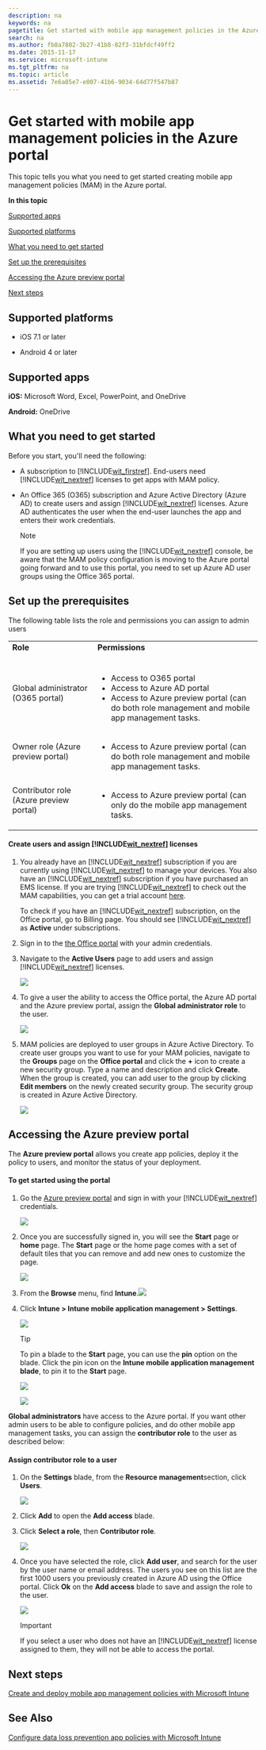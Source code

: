 ```yaml
---
description: na
keywords: na
pagetitle: Get started with mobile app management policies in the Azure portal
search: na
ms.author: fb8a7802-3b27-41b8-82f3-31bfdcf49ff2
ms.date: 2015-11-17
ms.service: microsoft-intune
ms.tgt_pltfrm: na
ms.topic: article
ms.assetid: 7e6a85e7-e007-41b6-9034-64d77f547b87
---
```

# Get started with mobile app management policies in the Azure portal
This topic tells you what you need to get started creating mobile app management policies (MAM) in the Azure portal.

**In this topic**

[Supported apps](#bkmk_supportedapps)

[Supported  platforms](#bkmk_supportedplatforms)

[What you need to get started](#bkmk_Prereqs)

[Set up the prerequisites](#bkmk_prereqshowto)

[Accessing the Azure preview portal](#bkmk_azureportal)

[Next steps](#bkmk_nextsteps)

## <a name="bkmk_supportedplatforms"></a>Supported  platforms

- iOS 7.1 or later

- Android 4 or later

## <a name="bkmk_supportedapps"></a>Supported apps
**iOS:** Microsoft Word, Excel, PowerPoint,  and OneDrive

**Android:** OneDrive

## <a name="bkmk_Prereqs"></a>What you need to get started
Before you start, you'll need the following:

- A subscription to [!INCLUDE[wit_firstref](../Token/wit_firstref_md.md)].    End-users need [!INCLUDE[wit_nextref](../Token/wit_nextref_md.md)] licenses to get apps with MAM policy.

- An Office 365 (O365) subscription and Azure Active Directory (Azure AD) to create users and assign [!INCLUDE[wit_nextref](../Token/wit_nextref_md.md)] licenses.  Azure AD authenticates the user when the end-user launches the app and enters their work credentials.

   > [!NOTE]
   > If you are setting up users using the [!INCLUDE[wit_nextref](../Token/wit_nextref_md.md)] console, be aware that the MAM policy configuration is moving to the Azure portal going forward and to use this portal, you need to set up Azure AD user groups using the Office 365 portal.

## <a name="bkmk_prereqshowto"></a>Set up the prerequisites
The following table lists the role and permissions you can assign to admin users

|||
|-|-|
|**Role** <br /> <br />|**Permissions** <br /> <br />|
|Global administrator (O365 portal) <br /> <br />|<ul><li>Access to O365 portal </li><li>Access to  Azure AD portal </li><li>Access to Azure preview portal (can do both role management and mobile app management tasks. </li> </ul>|
|Owner role (Azure preview portal) <br /> <br />|<ul><li>Access to Azure preview portal (can do both role management and mobile app management tasks. </li> </ul>|
|Contributor role (Azure preview portal) <br /> <br />|<ul><li>Access to Azure preview portal (can only do the mobile app management tasks. </li> </ul>|

#### Create users and assign [!INCLUDE[wit_nextref](../Token/wit_nextref_md.md)] licenses

1. You   already have an [!INCLUDE[wit_nextref](../Token/wit_nextref_md.md)] subscription if you are currently using [!INCLUDE[wit_nextref](../Token/wit_nextref_md.md)] to manage your devices.  You also have an [!INCLUDE[wit_nextref](../Token/wit_nextref_md.md)] subscription if you have purchased an EMS license. If you are trying [!INCLUDE[wit_nextref](../Token/wit_nextref_md.md)] to check out the MAM capabilities, you can get a trial account [here](http://www.microsoft.com/en-us/server-cloud/products/microsoft-intune/).

   To check if you have an [!INCLUDE[wit_nextref](../Token/wit_nextref_md.md)] subscription, on the Office portal, go to Billing page.  You should see [!INCLUDE[wit_nextref](../Token/wit_nextref_md.md)] as **Active** under subscriptions.

2. Sign in to the   [the Office portal](http://portal.office.com) with your admin credentials.

3. Navigate to the **Active Users** page to add users and assign [!INCLUDE[wit_nextref](../Token/wit_nextref_md.md)] licenses.

   ![](../Image/AppManagement/OfficePortal_AddUsers.png)

4. To give a user the ability to access the Office portal, the Azure AD portal and the Azure preview portal, assign the **Global administrator role** to the user.

   ![](../Image/AppManagement/OfficePortal_AddRoletoUser.png)

5. MAM policies are deployed to user groups in Azure Active Directory. To create user groups you want to use for your MAM policies, navigate to the **Groups** page on the **Office  portal** and click the **+** icon to create a new security group.  Type a name and description and click **Create**. When the group is created, you can add user to the group by clicking **Edit members** on the newly created security group. The security group is created in Azure Active Directory.

   ![](../Image/AppManagement/OfficePortal_CreateGroups.png)

## <a name="bkmk_azureportal"></a>Accessing the Azure preview portal
The **Azure preview portal** allows you create app policies, deploy it the policy to users, and monitor the status of your deployment.

#### To get started using the portal

1. Go the [Azure preview portal](https://portal.azure.com) and sign in with  your [!INCLUDE[wit_nextref](../Token/wit_nextref_md.md)] credentials.

   ![](../Image/AppManagement/AzurePortal_MAMSigninPage.png)

2. Once you are successfully signed in, you will see the **Start** page or **home** page. The **Start** page or the home page comes with a set of default tiles that you can remove and add new ones to customize the page.

   ![](../Image/AppManagement/AzurePortal_MAMStartboard_NoMAM.png)

3. From the **Browse** menu, find **Intune**.![](../Image/AppManagement/AzurePortal_MAM_Browse_Intune.png)

4. Click **Intune &gt; Intune mobile application management &gt; Settings**.

   ![](../Image/AppManagement/AzurePortal_MAM_Mainblade.png)

   > [!TIP]
   > To pin a blade to the **Start** page, you can use the **pin** option on the blade.  Click the pin icon on the **Intune mobile application management blade**, to pin it to the **Start** page.

   ![](../Image/AppManagement/AzurePortal_MAM_PinBladeAction.png)

   ![](../Image/AppManagement/AzurePortal_MAM_Startboard_withMAM.png)

**Global administrators** have access to the Azure portal.  If you want other admin users to be able to configure policies, and do other mobile app management tasks, you can assign the **contributor role** to the user as described below:

#### Assign contributor role to a user

1. On the **Settings** blade,  from the **Resource management**section, click **Users**.

   ![](../Image/AppManagement/AzurePortal_MAM_AddUsers.png)

2. Click **Add** to open the **Add access** blade.

3. Click **Select a role**, then **Contributor role**.

   ![](../Image/AppManagement/AzurePortal_MAM_AddRole.png)

4. Once you have selected the role, click **Add user**, and search for the user by the user name or email address. The users you see on this list are the first 1000 users you previously created in Azure AD using the Office portal. Click **Ok** on the **Add access** blade to save and assign the role to the user.

   ![](../Image/AppManagement/AzurePortal_MAM_AddusertoRole.png)

   > [!IMPORTANT]
   > If you select a user who does not have an [!INCLUDE[wit_nextref](../Token/wit_nextref_md.md)] license assigned to them, they will not be able to access the portal.

## <a name="bkmk_nextsteps"></a>Next steps
[Create and deploy mobile app management policies with Microsoft Intune](../Topic/Create_and_deploy_mobile_app_management_policies_with_Microsoft_Intune.md)

## See Also
[Configure data loss prevention app policies with Microsoft Intune](../Topic/Configure_data_loss_prevention_app_policies_with_Microsoft_Intune.md)

